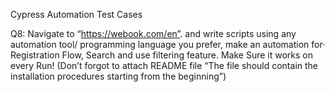 Cypress Automation Test Cases 

Q8: Navigate to “https://webook.com/en”. and write scripts using any automation tool/
programming language you prefer, make an automation for· Registration Flow,
Search and use filtering feature. Make Sure it works on every Run! (Don’t forgot to
attach README file “The file should contain the installation procedures starting
from the beginning”)